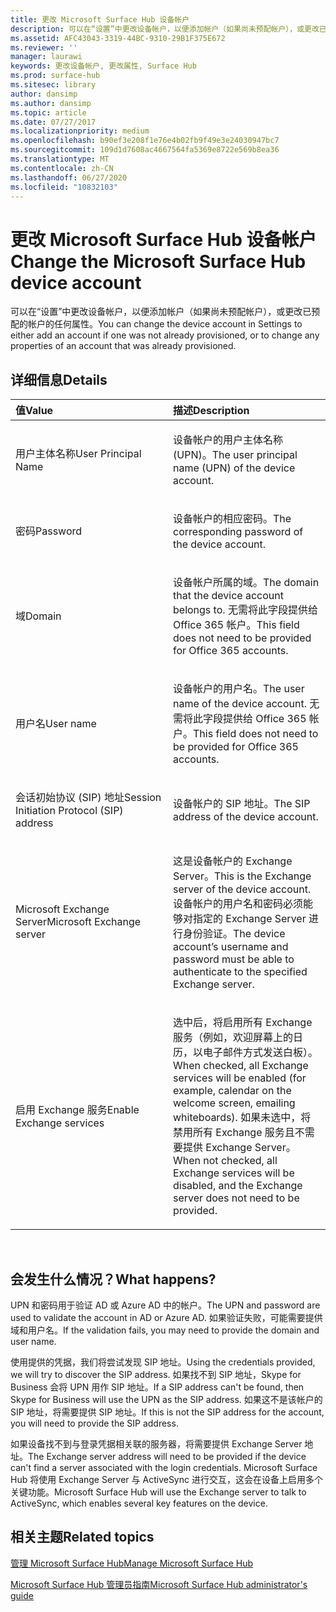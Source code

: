 ```yaml
---
title: 更改 Microsoft Surface Hub 设备帐户
description: 可以在“设置”中更改设备帐户，以便添加帐户（如果尚未预配帐户），或更改已预配的帐户的任何属性。
ms.assetid: AFC43043-3319-44BC-9310-29B1F375E672
ms.reviewer: ''
manager: laurawi
keywords: 更改设备帐户, 更改属性, Surface Hub
ms.prod: surface-hub
ms.sitesec: library
author: dansimp
ms.author: dansimp
ms.topic: article
ms.date: 07/27/2017
ms.localizationpriority: medium
ms.openlocfilehash: b90ef3e208f1e76e4b02fb9f49e3e24030947bc7
ms.sourcegitcommit: 109d1d7608ac4667564fa5369e8722e569b8ea36
ms.translationtype: MT
ms.contentlocale: zh-CN
ms.lasthandoff: 06/27/2020
ms.locfileid: "10832103"
---
```

# <span data-ttu-id="a8da6-104">更改 Microsoft Surface Hub 设备帐户</span><span class="sxs-lookup"><span data-stu-id="a8da6-104">Change the Microsoft Surface Hub device account</span></span>


<span data-ttu-id="a8da6-105">可以在“设置”中更改设备帐户，以便添加帐户（如果尚未预配帐户），或更改已预配的帐户的任何属性。</span><span class="sxs-lookup"><span data-stu-id="a8da6-105">You can change the device account in Settings to either add an account if one was not already provisioned, or to change any properties of an account that was already provisioned.</span></span>

## <span data-ttu-id="a8da6-106">详细信息</span><span class="sxs-lookup"><span data-stu-id="a8da6-106">Details</span></span>


<table>
<colgroup>
<col width="50%" />
<col width="50%" />
</colgroup>
<thead>
<tr class="header">
<th align="left"><span data-ttu-id="a8da6-107">值</span><span class="sxs-lookup"><span data-stu-id="a8da6-107">Value</span></span></th>
<th align="left"><span data-ttu-id="a8da6-108">描述</span><span class="sxs-lookup"><span data-stu-id="a8da6-108">Description</span></span></th>
</tr>
</thead>
<tbody>
<tr class="odd">
<td align="left"><p><span data-ttu-id="a8da6-109">用户主体名称</span><span class="sxs-lookup"><span data-stu-id="a8da6-109">User Principal Name</span></span></p></td>
<td align="left"><p><span data-ttu-id="a8da6-110">设备帐户的用户主体名称 (UPN)。</span><span class="sxs-lookup"><span data-stu-id="a8da6-110">The user principal name (UPN) of the device account.</span></span></p></td>
</tr>
<tr class="even">
<td align="left"><p><span data-ttu-id="a8da6-111">密码</span><span class="sxs-lookup"><span data-stu-id="a8da6-111">Password</span></span></p></td>
<td align="left"><p><span data-ttu-id="a8da6-112">设备帐户的相应密码。</span><span class="sxs-lookup"><span data-stu-id="a8da6-112">The corresponding password of the device account.</span></span></p></td>
</tr>
<tr class="odd">
<td align="left"><p><span data-ttu-id="a8da6-113">域</span><span class="sxs-lookup"><span data-stu-id="a8da6-113">Domain</span></span></p></td>
<td align="left"><p><span data-ttu-id="a8da6-114">设备帐户所属的域。</span><span class="sxs-lookup"><span data-stu-id="a8da6-114">The domain that the device account belongs to.</span></span> <span data-ttu-id="a8da6-115">无需将此字段提供给 Office 365 帐户。</span><span class="sxs-lookup"><span data-stu-id="a8da6-115">This field does not need to be provided for Office 365 accounts.</span></span></p></td>
</tr>
<tr class="even">
<td align="left"><p><span data-ttu-id="a8da6-116">用户名</span><span class="sxs-lookup"><span data-stu-id="a8da6-116">User name</span></span></p></td>
<td align="left"><p><span data-ttu-id="a8da6-117">设备帐户的用户名。</span><span class="sxs-lookup"><span data-stu-id="a8da6-117">The user name of the device account.</span></span> <span data-ttu-id="a8da6-118">无需将此字段提供给 Office 365 帐户。</span><span class="sxs-lookup"><span data-stu-id="a8da6-118">This field does not need to be provided for Office 365 accounts.</span></span></p></td>
</tr>
<tr class="odd">
<td align="left"><p><span data-ttu-id="a8da6-119">会话初始协议 (SIP) 地址</span><span class="sxs-lookup"><span data-stu-id="a8da6-119">Session Initiation Protocol (SIP) address</span></span></p></td>
<td align="left"><p><span data-ttu-id="a8da6-120">设备帐户的 SIP 地址。</span><span class="sxs-lookup"><span data-stu-id="a8da6-120">The SIP address of the device account.</span></span></p></td>
</tr>
<tr class="even">
<td align="left"><p><span data-ttu-id="a8da6-121">Microsoft Exchange Server</span><span class="sxs-lookup"><span data-stu-id="a8da6-121">Microsoft Exchange server</span></span></p></td>
<td align="left"><p><span data-ttu-id="a8da6-122">这是设备帐户的 Exchange Server。</span><span class="sxs-lookup"><span data-stu-id="a8da6-122">This is the Exchange server of the device account.</span></span> <span data-ttu-id="a8da6-123">设备帐户的用户名和密码必须能够对指定的 Exchange Server 进行身份验证。</span><span class="sxs-lookup"><span data-stu-id="a8da6-123">The device account’s username and password must be able to authenticate to the specified Exchange server.</span></span></p></td>
</tr>
<tr class="odd">
<td align="left"><p><span data-ttu-id="a8da6-124">启用 Exchange 服务</span><span class="sxs-lookup"><span data-stu-id="a8da6-124">Enable Exchange services</span></span></p></td>
<td align="left"><p><span data-ttu-id="a8da6-125">选中后，将启用所有 Exchange 服务（例如，欢迎屏幕上的日历，以电子邮件方式发送白板）。</span><span class="sxs-lookup"><span data-stu-id="a8da6-125">When checked, all Exchange services will be enabled (for example, calendar on the welcome screen, emailing whiteboards).</span></span> <span data-ttu-id="a8da6-126">如果未选中，将禁用所有 Exchange 服务且不需要提供 Exchange Server。</span><span class="sxs-lookup"><span data-stu-id="a8da6-126">When not checked, all Exchange services will be disabled, and the Exchange server does not need to be provided.</span></span></p></td>
</tr>
</tbody>
</table>

 

## <span data-ttu-id="a8da6-127">会发生什么情况？</span><span class="sxs-lookup"><span data-stu-id="a8da6-127">What happens?</span></span>


<span data-ttu-id="a8da6-128">UPN 和密码用于验证 AD 或 Azure AD 中的帐户。</span><span class="sxs-lookup"><span data-stu-id="a8da6-128">The UPN and password are used to validate the account in AD or Azure AD.</span></span> <span data-ttu-id="a8da6-129">如果验证失败，可能需要提供域和用户名。</span><span class="sxs-lookup"><span data-stu-id="a8da6-129">If the validation fails, you may need to provide the domain and user name.</span></span>

<span data-ttu-id="a8da6-130">使用提供的凭据，我们将尝试发现 SIP 地址。</span><span class="sxs-lookup"><span data-stu-id="a8da6-130">Using the credentials provided, we will try to discover the SIP address.</span></span> <span data-ttu-id="a8da6-131">如果找不到 SIP 地址，Skype for Business 会将 UPN 用作 SIP 地址。</span><span class="sxs-lookup"><span data-stu-id="a8da6-131">If a SIP address can't be found, then Skype for Business will use the UPN as the SIP address.</span></span> <span data-ttu-id="a8da6-132">如果这不是该帐户的 SIP 地址，将需要提供 SIP 地址。</span><span class="sxs-lookup"><span data-stu-id="a8da6-132">If this is not the SIP address for the account, you will need to provide the SIP address.</span></span>

<span data-ttu-id="a8da6-133">如果设备找不到与登录凭据相关联的服务器，将需要提供 Exchange Server 地址。</span><span class="sxs-lookup"><span data-stu-id="a8da6-133">The Exchange server address will need to be provided if the device can't find a server associated with the login credentials.</span></span> <span data-ttu-id="a8da6-134">Microsoft Surface Hub 将使用 Exchange Server 与 ActiveSync 进行交互，这会在设备上启用多个关键功能。</span><span class="sxs-lookup"><span data-stu-id="a8da6-134">Microsoft Surface Hub will use the Exchange server to talk to ActiveSync, which enables several key features on the device.</span></span>

## <span data-ttu-id="a8da6-135">相关主题</span><span class="sxs-lookup"><span data-stu-id="a8da6-135">Related topics</span></span>


[<span data-ttu-id="a8da6-136">管理 Microsoft Surface Hub</span><span class="sxs-lookup"><span data-stu-id="a8da6-136">Manage Microsoft Surface Hub</span></span>](manage-surface-hub.md)

[<span data-ttu-id="a8da6-137">Microsoft Surface Hub 管理员指南</span><span class="sxs-lookup"><span data-stu-id="a8da6-137">Microsoft Surface Hub administrator's guide</span></span>](surface-hub-administrators-guide.md)

 

 





